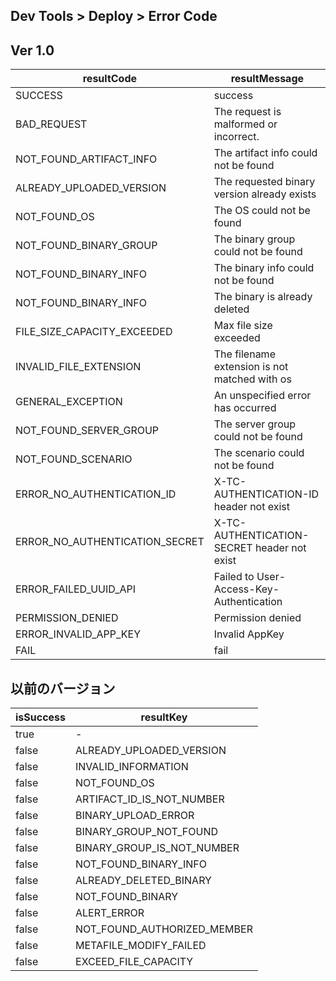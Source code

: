 ## Dev Tools > Deploy > Error Code

## Ver 1.0

| resultCode | resultMessage |
| --------- | --------- |
| SUCCESS | success|
| BAD_REQUEST | The request is malformed or incorrect. |
| NOT_FOUND_ARTIFACT_INFO | The artifact info could not be found |
| ALREADY_UPLOADED_VERSION | The requested binary version already exists |
| NOT_FOUND_OS | The OS could not be found |
| NOT_FOUND_BINARY_GROUP | The binary group could not be found |
| NOT_FOUND_BINARY_INFO | The binary info could not be found |
| NOT_FOUND_BINARY_INFO | The binary is already deleted |
| FILE_SIZE_CAPACITY_EXCEEDED | Max file size exceeded |
| INVALID_FILE_EXTENSION | The filename extension is not matched with os |
| GENERAL_EXCEPTION | An unspecified error has occurred |
| NOT_FOUND_SERVER_GROUP | The server group could not be found |
| NOT_FOUND_SCENARIO | The scenario could not be found |
| ERROR_NO_AUTHENTICATION_ID | X-TC-AUTHENTICATION-ID header not exist |
| ERROR_NO_AUTHENTICATION_SECRET | X-TC-AUTHENTICATION-SECRET header not exist |
| ERROR_FAILED_UUID_API | Failed to User-Access-Key-Authentication |
| PERMISSION_DENIED | Permission denied |
| ERROR_INVALID_APP_KEY | Invalid AppKey |
| FAIL | fail |

## 以前のバージョン

| isSuccess | resultKey |
| --------- | --------- |
| true | - |
| false | ALREADY_UPLOADED_VERSION |
| false | INVALID_INFORMATION |
| false | NOT_FOUND_OS |
| false | ARTIFACT_ID_IS_NOT_NUMBER |
| false | BINARY_UPLOAD_ERROR |
| false | BINARY_GROUP_NOT_FOUND |
| false | BINARY_GROUP_IS_NOT_NUMBER |
| false | NOT_FOUND_BINARY_INFO |
| false | ALREADY_DELETED_BINARY |
| false | NOT_FOUND_BINARY |
| false | ALERT_ERROR |
| false | NOT_FOUND_AUTHORIZED_MEMBER |
| false | METAFILE_MODIFY_FAILED |
| false | EXCEED_FILE_CAPACITY |
